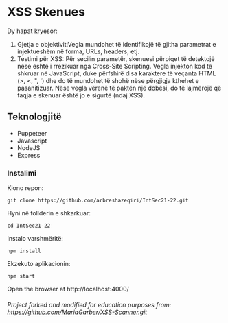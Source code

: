 # XSS Skenues

Dy hapat kryesor:
1. Gjetja e objektivit:Vegla mundohet të identifikojë të gjitha parametrat e injektueshëm në forma, URLs, headers, etj.
2. Testimi për XSS: Për secilin parametër, skenuesi përpiqet të detektojë nëse është i rrezikuar nga Cross-Site Scripting. Vegla injekton kod të shkruar në JavaScript, duke përfshirë disa karaktere të veçanta HTML (>, <, ", ') dhe do të mundohet të shohë nëse përgjigja kthehet e pasanitizuar.
Nëse vegla vërenë të paktën një dobësi, do të lajmërojë që faqja e skenuar është jo e sigurtë (ndaj XSS).

## Teknologjitë
 * Puppeteer
 * Javascript
 * NodeJS
 * Express
 

 
### Instalimi

Klono repon:
```
git clone https://github.com/arbreshazeqiri/IntSec21-22.git
```
Hyni në follderin e shkarkuar:
```
cd IntSec21-22
```
Instalo varshmëritë:
```
npm install
```
Ekzekuto aplikacionin:
```
npm start
```
Open the browser at http://localhost:4000/


###### Project forked and modified for education purposes from: https://github.com/MariaGarber/XSS-Scanner.git
